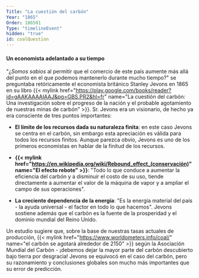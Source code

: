 ```yaml
---
Title: "La cuestión del carbón"
Year: "1865"
Order: 186501
Type: "timelineEvent"
hidden: "true"
id: coalQuestion
---
```


#### Un economista adelantado a su tiempo

"¿*Somos sabios* al permitir que el comercio de este país aumente más allá del punto en el que podemos mantenerlo durante mucho tiempo?" se preguntaba retóricamente el economista británico Stanley Jevons en 1865 en su libro {{< mylink href="https://play.google.com/books/reader?id=gAAKAAAAIAAJ&pg=GBS.PR2&hl=fr" name="La cuestión del carbón: Una investigación sobre el progreso de la nación y el probable agotamiento de nuestras minas de carbón" >}}. Sr. Jevons era un visionario, de hecho ya era consciente de tres puntos importantes:

- **El límite de los recursos dada su naturaleza finita**: en este caso Jevons se centra en el carbón, sin embargo esta apreciación es válida para todos los recursos finitos. Aunque parezca obvio, Jevons es uno de los primeros economistas en hablar de la finitud de los recursos.

- **{{< mylink href="https://en.wikipedia.org/wiki/Rebound_effect_(conservación)" name="El efecto rebote" >}}**: "Todo lo que conduce a aumentar la eficiencia del carbón y a disminuir el costo de su uso, tiende directamente a aumentar el valor de la máquina de vapor y a ampliar el campo de sus operaciones".

- **La creciente dependencia de la energía**: "Es la energía material del país - la ayuda universal - el factor en todo lo que hacemos". Jevons sostiene además que el carbón es la fuente de la prosperidad y el dominio mundial del Reino Unido.

Un estudio sugiere que, sobre la base de nuestras tasas actuales de producción, {{< mylink href="https://www.worldometers.info/coal/" name="el carbón se agotará alrededor de 2150" >}} según la Asociación Mundial del Carbón - ¡debemos dejar la mayor parte del carbón descubierto bajo tierra por desgracia! Jevons se equivocó en el caso del carbón, pero su razonamiento y conclusiones globales son mucho más importantes que su error de predicción.